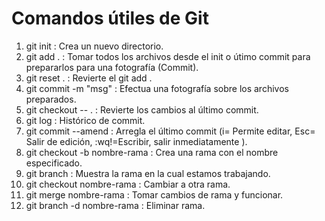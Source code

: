 # Comandos útiles de Git

1. git init                         :   Crea un nuevo directorio.
2. git add .                        :   Tomar todos los archivos desde el init o útimo commit para prepararlos para una fotografía (Commit). 
3. git reset .                      :   Revierte el git add .
4. git commit -m "msg"              :   Efectua una fotografía sobre los archivos preparados.
5. git checkout -- .                :   Revierte los cambios al último commit.
6. git log                          :   Histórico de commit.
7. git commit --amend               :   Arregla el último commit (i= Permite editar, Esc= Salir de edición, :wq!=Escribir, salir inmediatamente ).
8. git checkout -b nombre-rama      :   Crea una rama con el nombre especificado. 
9. git branch                       :   Muestra la rama en la cual estamos trabajando.
10. git checkout nombre-rama        :   Cambiar a otra rama.
11. git merge nombre-rama           :   Tomar cambios de rama y funcionar.
12. git branch -d nombre-rama       :   Eliminar rama.
